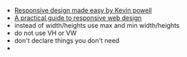 - [Responsive design made easy by Kevin powell](https://www.youtube.com/watch?v=bn-DQCifeQQ&t=841s&ab_channel=KevinPowell)
- [A practical guide to responsive web design](https://www.youtube.com/watch?v=x4u1yp3Msao&ab_channel=KevinPowell)
- instead of width/heights use max and min width/heights
- do not use VH or VW
- don't declare things you don't need
- 